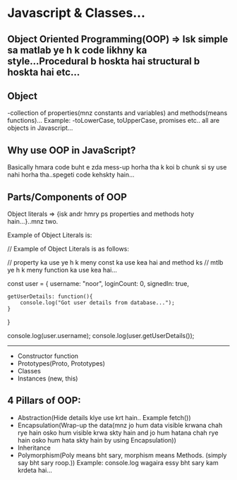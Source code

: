 # Javascript & Classes...

## Object Oriented Programming(OOP) => Isk simple sa matlab ye h k code likhny ka style...Procedural b hoskta hai structural b hoskta hai etc...

## Object
-collection of properties(mnz constants and variables) and methods(means functions)...
Example:
-toLowerCase, toUpperCase, promises etc.. all are objects in Javascript...

## Why use OOP in JavaScript?

Basically hmara code buht e zda mess-up horha tha k koi b chunk si sy use nahi horha tha..spegeti code kehskty hain...

<!-- Javascrip ka 1 bht acha feature hai Services krk osmai hum log ye use krskty hain but in projects we will discuss further details of it... -->

## Parts/Components of OOP
Object literals => {isk andr hmry ps properties and methods hoty hain...}..mnz two.

Example of Object Literals is:

// Example of Object Literals is as follows:

// property ka use ye h k meny const ka use kea hai and method ks
// mtlb ye h k meny function ka use kea hai...

const user = {
    username: "noor",
    loginCount: 0,
    signedIn: true,

    getUserDetails: function(){
        console.log("Got user details from database..."); 
    }
}

console.log(user.username);
console.log(user.getUserDetails());

----------------------------------------------------------
- Constructor function
- Prototypes(Proto, Prototypes)
- Classes
- Instances (new, this)

## 4 Pillars of OOP:

- Abstraction(Hide details klye use krt hain.. Example fetch())
- Encapsulation(Wrap-up the data(mnz jo hum data visible krwana chah rye hain osko hum visible krwa
  skty hain and jo hum hatana chah rye hain osko hum hata skty hain by using Encapsulation))
- Inheritance
- Polymorphism(Poly means bht sary, morphism means Methods. (simply say bht sary roop.))
  Example: console.log wagaira essy bht sary kam krdeta hai...

